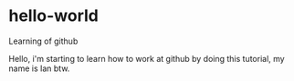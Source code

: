 # hello-world
Learning of github

Hello, i'm starting to learn how to work at github by doing this tutorial, my name is Ian btw.
